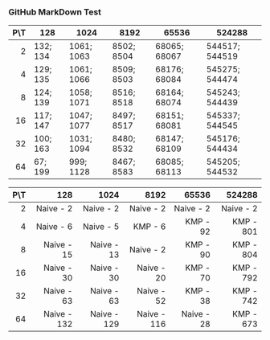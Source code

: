 ### GitHub MarkDown Test


| P\T |               128  |              1024  |              8192  |             65536  |            524288  |
|----:|--------------------|--------------------|--------------------|--------------------|--------------------|
|  2  |     132;      134  |    1061;     1063  |    8502;     8504  |   68065;    68067  |  544517;   544519  |
|  4  |     129;      135  |    1061;     1066  |    8509;     8503  |   68176;    68084  |  545275;   544474  |
|  8  |     124;      139  |    1058;     1071  |    8516;     8518  |   68164;    68074  |  545243;   544439  |
| 16  |     117;      147  |    1047;     1077  |    8497;     8517  |   68151;    68081  |  545337;   544545  |
| 32  |     100;      163  |    1031;     1094  |    8480;     8532  |   68147;    68109  |  545176;   544434  |
| 64  |      67;      199  |     999;     1128  |    8467;     8583  |   68085;    68113  |  545205;   544532  |


| P\T |               128  |              1024  |              8192  |             65536  |            524288  | 
|----:|-------------------:|-------------------:|-------------------:|-------------------:|-------------------:|
|  2  | Naive -         2  | Naive -         2  | Naive -         2  | Naive -         2  | Naive -         2  |
|  4  | Naive -         6  | Naive -         5  |  KMP  -         6  |  KMP  -        92  |  KMP  -       801  |
|  8  | Naive -        15  | Naive -        13  | Naive -         2  |  KMP  -        90  |  KMP  -       804  |
| 16  | Naive -        30  | Naive -        30  | Naive -        20  |  KMP  -        70  |  KMP  -       792  |
| 32  | Naive -        63  | Naive -        63  | Naive -        52  |  KMP  -        38  |  KMP  -       742  |
| 64  | Naive -       132  | Naive -       129  | Naive -       116  | Naive -        28  |  KMP  -       673  |
